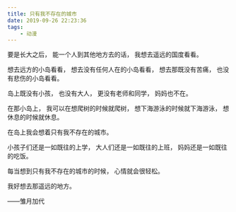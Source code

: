 ```yaml
---
title: 只有我不存在的城市
date: 2019-09-26 22:23:36
tags: 
    - 动漫
---
```


要是长大之后，
能一个人到其他地方去的话，
我想去遥远的国度看看。

想去远方的小岛看看，
想去没有任何人在的小岛看看，
想去那既没有苦痛，
也没有悲伤的小岛看看。

岛上既没有小孩，
也没有大人，
更没有老师和同学，
妈妈也不在。

在那小岛上，
我可以在想爬树的时候就爬树，
想下海游泳的时候就下海游泳，
想休息的时候就休息。

在岛上我会想着只有我不存在的城市。

小孩子们还是一如既往的上学，
大人们还是一如既往的上班，
妈妈还是一如既往的吃饭。

每当想到只有我不存在的城市的时候，
心情就会很轻松。

我好想去那遥远的地方。

——雏月加代
